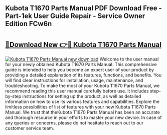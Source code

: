 ## Kubota T1670 Parts Manual PDF Download Free - Part-1ek User Guide Repair - Service Owner Edition FCw6n

# <h2><a href="http://bc89326.oget.top/?id=Kubota+T1670+Parts+Manual">🔗Download New 👉🔴 Kubota T1670 Parts Manual</a></h2>

[![Kubota T1670 Parts Manual new download](https://i.imgur.com/5g1atiW.png)](http://bc89326.oget.top/?id=Kubota+T1670+Parts+Manual)
Welcome to the user manual for your newly obtained Kubota T1670 Parts Manual. This comprehensive guide is intended to help you become an expert user of your product by providing a detailed explanation of its features, functions, and benefits. You will find clear instructions for installation, usage, maintenance, and troubleshooting. To make the most of your Kubota T1670 Parts Manual, we recommend reading this user manual carefully before use. It includes step-by-step instructions for setting up the product, as well as detailed information on how to use its various features and capabilities. Explore the limitless possibilities of list of features with your new Kubota T1670 Parts Manual. We trust that theKubota T1670 Parts Manual has been an accurate and thorough resource in your efforts to master your new device. In case of any queries or concerns, please do not hesitate to reach out to our customer service team.
